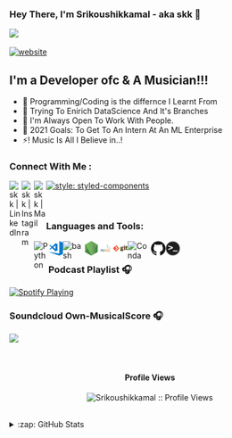 ### Hey There, I'm Srikoushikkamal - aka skk 👋

<p align="left">
<img src="https://cdn.dribbble.com/users/118246/screenshots/5343519/wifi.gif" width="500"  />
</p>


[![website](https://img.shields.io/website?label=Srikoushikkamal&style=for-the-badge&url=https%3A%2F%2Fsrikoushikkamal.life)][resume]

## I'm a Developer ofc & A Musician!!!

- 🔭 Programming/Coding is the differnce I Learnt From
- 🌱 Trying To Enirich DataScience And It's Branches
- 👯 I'm Always Open To Work With People.
- 🥅 2021 Goals: To Get To An Intern At An ML Enterprise
- ⚡! Music Is All I Believe in..!


### Connect With Me : 

[<img align="left" alt="skk | LinkedIn" width="22px" src="https://cdn.jsdelivr.net/npm/simple-icons@v3/icons/linkedin.svg" />][linkedin]
[<img align="left" alt="skk | Instagram" width="22px" src="https://cdn.jsdelivr.net/npm/simple-icons@v3/icons/instagram.svg" />][instagram]
[<img align="left" alt="skk | Mail" width="22px" src="https://cdn.iconscout.com/icon/free/png-256/gmail-1664104-1412927.png" />][mail]

[![style: styled-components](https://img.shields.io/badge/style-%F0%9F%92%85%20styled--components-orange.svg?colorB=daa357&colorA=db748e)](https://github.com/styled-components/styled-components)

<br />

### Languages and Tools:
[<img align="left" alt="Python" width="26px" src="https://w7.pngwing.com/pngs/792/780/png-transparent-python-computer-icons-tutorial-computer-programming-social-icons-miscellaneous-angle-text.png" />][blank]
[<img align="left" alt="Visual Studio Code" width="26px" src="https://raw.githubusercontent.com/github/explore/80688e429a7d4ef2fca1e82350fe8e3517d3494d/topics/visual-studio-code/visual-studio-code.png" />][blank]
[<img align="left" alt="bash" width="38px" src="https://cdn.pixabay.com/photo/2013/07/12/14/48/bash-148836_960_720.png" />][blank]
[<img align="left" alt="Node.js" width="26px" src="https://raw.githubusercontent.com/github/explore/80688e429a7d4ef2fca1e82350fe8e3517d3494d/topics/nodejs/nodejs.png" />][blank]
[<img align="left" alt="MySQL" width="26px" src="https://raw.githubusercontent.com/github/explore/80688e429a7d4ef2fca1e82350fe8e3517d3494d/topics/mysql/mysql.png" />][blank]
[<img align="left" alt="Git" width="26px" src="https://raw.githubusercontent.com/github/explore/80688e429a7d4ef2fca1e82350fe8e3517d3494d/topics/git/git.png" />][blank]
[<img align="left" alt="Conda" width="42px" src="https://upload.wikimedia.org/wikipedia/en/c/cd/Anaconda_Logo.png" />][blank]
[<img align="left" alt="GitHub" width="26px" src="https://raw.githubusercontent.com/github/explore/78df643247d429f6cc873026c0622819ad797942/topics/github/github.png" />][blank]
[<img align="left" alt="Bash" width="26px" src="https://raw.githubusercontent.com/github/explore/80688e429a7d4ef2fca1e82350fe8e3517d3494d/topics/terminal/terminal.png" />][blank]

<br/>

### Podcast Playlist 🎧
[<img src="https://media4.giphy.com/media/J5B1Y8QZnzXXbLQIBu/giphy.gif" alt="Spotify Playing" width="120" />](https://open.spotify.com/episode/295zoMnhPrxzDjSUYpQFHJ?si=tuodH4XbQAi32wkt4BMAbA&utm_source=copy-link)
<br/>
### Soundcloud Own-MusicalScore 🎧
[<img src="https://i.gifer.com/origin/86/86c2069faefa082ce4c6d380b78abbfa_w200.webp" width="200" />](https://soundcloud.com/skkscores)

<br/>

<h4 align="center">Profile Views</h4>

<p align="center"><img src="https://profile-counter.glitch.me/{Srikoushikkamal}/count.svg" alt="Srikoushikkamal :: Profile Views" /></p>
<br/>
<details>
  <summary>:zap: GitHub Stats</summary>

  <img align="center" alt="Srikoushikkamal's GitHub Stats" src="https://github-readme-stats.codestackr.vercel.app/api?username=Srikoushikkamal&show_icons=true&hide_border=true" />


</details>

[resume]:https://docs.google.com/document/d/e/2PACX-1vTIQ8UJXOizIppUrb6EsvwpXwhfkzW7HJmOFikzPPL7E65_Nn6GssJOupJefgZT3i4ZlLQ4c8axq-k7/pub
[website]: https://srikoushikkamal.life
[instagram]: https://instagram.com/skk_kamal_?igshid=4svygymtw83f
[linkedin]: https://linkedin.com/in/Srikoushikkamal
[blank]: https://www.blank.org/
[mail]: srikoushikkamal@gmail.com
